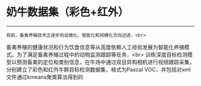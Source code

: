 # **奶牛数据集（彩色+红外）**
-------------------------------
    目前，畜禽养殖技术正逐步向设施化、智能化和规模化方向迈进，<br>
畜禽养殖的健康状况和行为饮食信息等从高度依赖人工经验发展为智能化养殖模式。为了满足畜禽养殖过程中的动物监测跟踪等任务，\<br>
训练深度目标检测模型以预测畜禽的定位和类别信息，在牛场中通过双目异构相机进行视频跟踪采集，分别建立了彩色和红外牛群目标检测数据集，格式为Pascal VOC，并包括对xml文件通过kmeans聚类算法得到的
